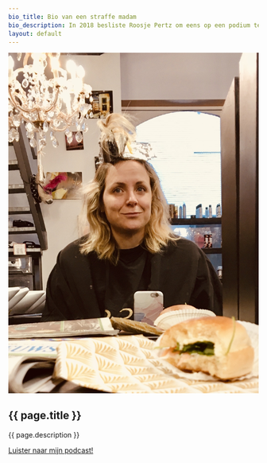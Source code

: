 ```yaml
---
bio_title: Bio van een straffe madam
bio_description: In 2018 besliste Roosje Pertz om eens op een podium te zeggen wat ze dacht. Dat bleek pure comedy te zijn. Roosje Pertz is een grappige vrouw. Dat zeggen haar vrienden al lang.  Haar rake observaties vallen in de smaak bij een breed publiek. Goedgezind en flink, maar niet té braaf. Roosje gidst je met haar aparte blik langs de geijkte paadjes van de middenklasse. <br><br> In 2019 nam Michael Van Peel Roosje mee op tournee als een van zijn Young Ones. <br><br> Ze is ook te beluisteren op de podcasts Dertigerspraat en KiloCast. Met een Leuvens accent. Ooit wordt dat weer hip.  Roosje is heel sociaal op Twitter, Youtube, Facebook en Instagram.
layout: default
---
```

<section id="bio" class="bg-primary">
    <div class="container">
        <div class="row pt-5">
            <div class="col-12 col-md-5 mb-5">
                <img src="img/bio.jpg" class="img-fluid pr-4 pl-4" alt="roosje-pertz-comedian">
            </div>
            <div class="col-12 col-md-7 mb-5 text-left text-white">
                <h2 class="section-heading">{{ page.title }}</h2>
                <p class="text">
                    {{ page.description }}
                </p>
                <a class="btn btn-light btn-xl text-white page-scroll" href="#podcast">Luister naar mijn podcast!</a>
            </div>
        </div>
    </div>
</section>
